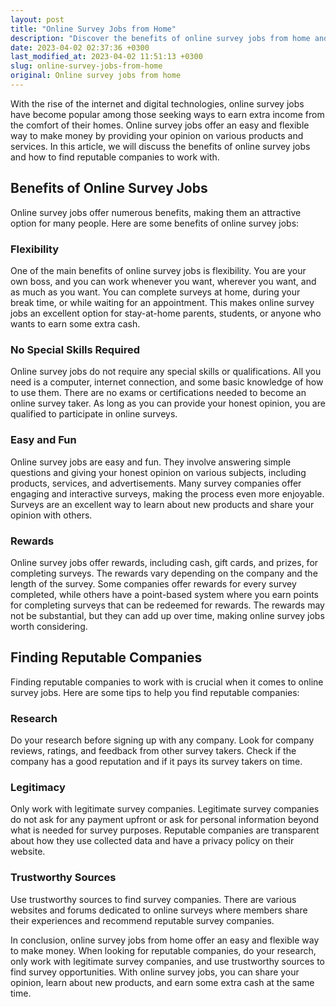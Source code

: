 ```yaml
---
layout: post
title: "Online Survey Jobs from Home"
description: "Discover the benefits of online survey jobs from home and how to find reputable companies to work with."
date: 2023-04-02 02:37:36 +0300
last_modified_at: 2023-04-02 11:51:13 +0300
slug: online-survey-jobs-from-home
original: Online survey jobs from home
---
```

With the rise of the internet and digital technologies, online survey jobs have become popular among those seeking ways to earn extra income from the comfort of their homes. Online survey jobs offer an easy and flexible way to make money by providing your opinion on various products and services. In this article, we will discuss the benefits of online survey jobs and how to find reputable companies to work with.

## Benefits of Online Survey Jobs

Online survey jobs offer numerous benefits, making them an attractive option for many people. Here are some benefits of online survey jobs:

### Flexibility

One of the main benefits of online survey jobs is flexibility. You are your own boss, and you can work whenever you want, wherever you want, and as much as you want. You can complete surveys at home, during your break time, or while waiting for an appointment. This makes online survey jobs an excellent option for stay-at-home parents, students, or anyone who wants to earn some extra cash.

### No Special Skills Required

Online survey jobs do not require any special skills or qualifications. All you need is a computer, internet connection, and some basic knowledge of how to use them. There are no exams or certifications needed to become an online survey taker. As long as you can provide your honest opinion, you are qualified to participate in online surveys.

### Easy and Fun

Online survey jobs are easy and fun. They involve answering simple questions and giving your honest opinion on various subjects, including products, services, and advertisements. Many survey companies offer engaging and interactive surveys, making the process even more enjoyable. Surveys are an excellent way to learn about new products and share your opinion with others.

### Rewards

Online survey jobs offer rewards, including cash, gift cards, and prizes, for completing surveys. The rewards vary depending on the company and the length of the survey. Some companies offer rewards for every survey completed, while others have a point-based system where you earn points for completing surveys that can be redeemed for rewards. The rewards may not be substantial, but they can add up over time, making online survey jobs worth considering.

## Finding Reputable Companies

Finding reputable companies to work with is crucial when it comes to online survey jobs. Here are some tips to help you find reputable companies:

### Research

Do your research before signing up with any company. Look for company reviews, ratings, and feedback from other survey takers. Check if the company has a good reputation and if it pays its survey takers on time.

### Legitimacy

Only work with legitimate survey companies. Legitimate survey companies do not ask for any payment upfront or ask for personal information beyond what is needed for survey purposes. Reputable companies are transparent about how they use collected data and have a privacy policy on their website.

### Trustworthy Sources

Use trustworthy sources to find survey companies. There are various websites and forums dedicated to online surveys where members share their experiences and recommend reputable survey companies.

In conclusion, online survey jobs from home offer an easy and flexible way to make money. When looking for reputable companies, do your research, only work with legitimate survey companies, and use trustworthy sources to find survey opportunities. With online survey jobs, you can share your opinion, learn about new products, and earn some extra cash at the same time.